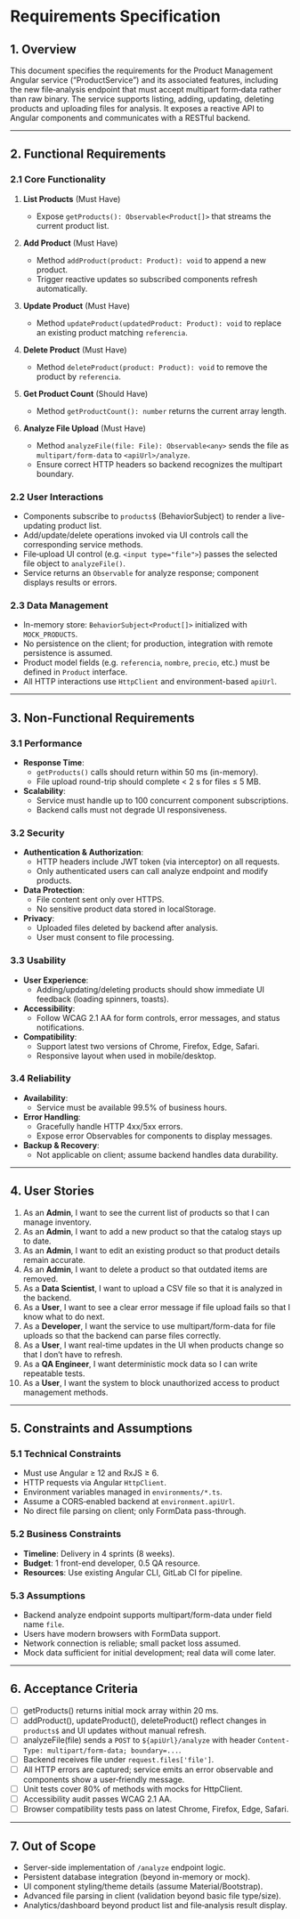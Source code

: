 # Requirements Specification

## 1. Overview  
This document specifies the requirements for the Product Management Angular service (“ProductService”) and its associated features, including the new file‐analysis endpoint that must accept multipart form‐data rather than raw binary. The service supports listing, adding, updating, deleting products and uploading files for analysis. It exposes a reactive API to Angular components and communicates with a RESTful backend.

---

## 2. Functional Requirements

### 2.1 Core Functionality  
1. **List Products** (Must Have)  
   - Expose `getProducts(): Observable<Product[]>` that streams the current product list.  

2. **Add Product** (Must Have)  
   - Method `addProduct(product: Product): void` to append a new product.  
   - Trigger reactive updates so subscribed components refresh automatically.

3. **Update Product** (Must Have)  
   - Method `updateProduct(updatedProduct: Product): void` to replace an existing product matching `referencia`.  

4. **Delete Product** (Must Have)  
   - Method `deleteProduct(product: Product): void` to remove the product by `referencia`.

5. **Get Product Count** (Should Have)  
   - Method `getProductCount(): number` returns the current array length.

6. **Analyze File Upload** (Must Have)  
   - Method `analyzeFile(file: File): Observable<any>` sends the file as `multipart/form‐data` to `<apiUrl>/analyze`.  
   - Ensure correct HTTP headers so backend recognizes the multipart boundary.

### 2.2 User Interactions  
- Components subscribe to `products$` (BehaviorSubject) to render a live-updating product list.  
- Add/update/delete operations invoked via UI controls call the corresponding service methods.  
- File‐upload UI control (e.g. `<input type="file">`) passes the selected file object to `analyzeFile()`.  
- Service returns an `Observable` for analyze response; component displays results or errors.

### 2.3 Data Management  
- In-memory store: `BehaviorSubject<Product[]>` initialized with `MOCK_PRODUCTS`.  
- No persistence on the client; for production, integration with remote persistence is assumed.  
- Product model fields (e.g. `referencia`, `nombre`, `precio`, etc.) must be defined in `Product` interface.  
- All HTTP interactions use `HttpClient` and environment-based `apiUrl`.

---

## 3. Non-Functional Requirements

### 3.1 Performance  
- **Response Time**:  
  - `getProducts()` calls should return within 50 ms (in-memory).  
  - File upload round-trip should complete < 2 s for files ≤ 5 MB.  
- **Scalability**:  
  - Service must handle up to 100 concurrent component subscriptions.  
  - Backend calls must not degrade UI responsiveness.

### 3.2 Security  
- **Authentication & Authorization**:  
  - HTTP headers include JWT token (via interceptor) on all requests.  
  - Only authenticated users can call analyze endpoint and modify products.
- **Data Protection**:  
  - File content sent only over HTTPS.  
  - No sensitive product data stored in localStorage.
- **Privacy**:  
  - Uploaded files deleted by backend after analysis.  
  - User must consent to file processing.

### 3.3 Usability  
- **User Experience**:  
  - Adding/updating/deleting products should show immediate UI feedback (loading spinners, toasts).  
- **Accessibility**:  
  - Follow WCAG 2.1 AA for form controls, error messages, and status notifications.  
- **Compatibility**:  
  - Support latest two versions of Chrome, Firefox, Edge, Safari.  
  - Responsive layout when used in mobile/desktop.

### 3.4 Reliability  
- **Availability**:  
  - Service must be available 99.5% of business hours.  
- **Error Handling**:  
  - Gracefully handle HTTP 4xx/5xx errors.  
  - Expose error Observables for components to display messages.  
- **Backup & Recovery**:  
  - Not applicable on client; assume backend handles data durability.

---

## 4. User Stories

1. As an **Admin**, I want to see the current list of products so that I can manage inventory.  
2. As an **Admin**, I want to add a new product so that the catalog stays up to date.  
3. As an **Admin**, I want to edit an existing product so that product details remain accurate.  
4. As an **Admin**, I want to delete a product so that outdated items are removed.  
5. As a **Data Scientist**, I want to upload a CSV file so that it is analyzed in the backend.  
6. As a **User**, I want to see a clear error message if file upload fails so that I know what to do next.  
7. As a **Developer**, I want the service to use multipart/form-data for file uploads so that the backend can parse files correctly.  
8. As a **User**, I want real-time updates in the UI when products change so that I don’t have to refresh.  
9. As a **QA Engineer**, I want deterministic mock data so I can write repeatable tests.  
10. As a **User**, I want the system to block unauthorized access to product management methods.

---

## 5. Constraints and Assumptions

### 5.1 Technical Constraints  
- Must use Angular ≥ 12 and RxJS ≥ 6.  
- HTTP requests via Angular `HttpClient`.  
- Environment variables managed in `environments/*.ts`.  
- Assume a CORS‐enabled backend at `environment.apiUrl`.  
- No direct file parsing on client; only FormData pass-through.

### 5.2 Business Constraints  
- **Timeline**: Delivery in 4 sprints (8 weeks).  
- **Budget**: 1 front-end developer, 0.5 QA resource.  
- **Resources**: Use existing Angular CLI, GitLab CI for pipeline.

### 5.3 Assumptions  
- Backend analyze endpoint supports multipart/form-data under field name `file`.  
- Users have modern browsers with FormData support.  
- Network connection is reliable; small packet loss assumed.  
- Mock data sufficient for initial development; real data will come later.

---

## 6. Acceptance Criteria

- [ ] getProducts() returns initial mock array within 20 ms.  
- [ ] addProduct(), updateProduct(), deleteProduct() reflect changes in `products$` and UI updates without manual refresh.  
- [ ] analyzeFile(file) sends a `POST` to `${apiUrl}/analyze` with header `Content-Type: multipart/form-data; boundary=...`.  
- [ ] Backend receives file under `request.files['file']`.  
- [ ] All HTTP errors are captured; service emits an error observable and components show a user‐friendly message.  
- [ ] Unit tests cover 80% of methods with mocks for HttpClient.  
- [ ] Accessibility audit passes WCAG 2.1 AA.  
- [ ] Browser compatibility tests pass on latest Chrome, Firefox, Edge, Safari.

---

## 7. Out of Scope

- Server-side implementation of `/analyze` endpoint logic.  
- Persistent database integration (beyond in-memory or mock).  
- UI component styling/theme details (assume Material/Bootstrap).  
- Advanced file parsing in client (validation beyond basic file type/size).  
- Analytics/dashboard beyond product list and file‐analysis result display.